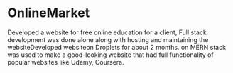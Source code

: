 # OnlineMarket
Developed a website for free online education for a client, Full stack development was done alone along with hosting and maintaining the websiteDeveloped websiteon Droplets for about 2 months.
on MERN stack was used to make a good-looking website that had full functionality of popular websites like Udemy, Coursera.
